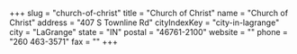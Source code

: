 +++
slug = "church-of-christ"
title = "Church of Christ"
name = "Church of Christ"
address = "407 S Townline Rd"
cityIndexKey = "city-in-lagrange"
city = "LaGrange"
state = "IN"
postal = "46761-2100"
website = ""
phone = "260 463-3571"
fax = ""
+++
